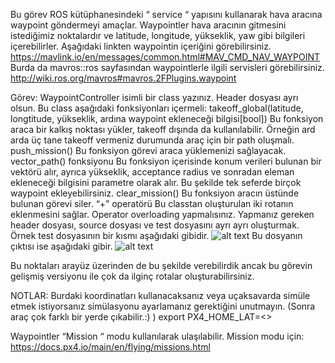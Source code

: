 Bu görev ROS kütüphanesindeki “ service “ yapısını kullanarak hava aracına waypoint göndermeyi amaçlar. Waypointler hava aracının gitmesini istediğimiz noktalardır ve latitude, longitude, yükseklik, yaw gibi bilgileri içerebilirler. Aşağıdaki linkten waypointin içeriğini görebilirsiniz.
https://mavlink.io/en/messages/common.html#MAV_CMD_NAV_WAYPOINT
Burda da mavros::ros sayfasından waypointlerle ilgili servisleri görebilirsiniz.
http://wiki.ros.org/mavros#mavros.2FPlugins.waypoint

Görev:
	WaypointController isimli bir class yazınız. Header dosyası ayrı olsun.
	Bu class aşağıdaki fonksiyonları içermeli:
takeoff_global(latitude, longtitude, yükseklik, ardına waypoint ekleneceği bilgisi[bool])
Bu fonksiyon araca bir kalkış noktası yükler, takeoff dışında da kullanılabilir. Örneğin ard arda üç tane takeoff vermeniz durumunda araç için bir path oluşmalı.
push_mission() 
Bu fonksiyon görevi araca yüklemenizi sağlayacak.
vector_path() fonksiyonu
Bu fonksiyon içerisinde konum verileri bulunan bir vektörü alır, ayrıca yükseklik, acceptance radius ve sonradan eleman ekleneceği bilgisini parametre olarak alır. Bu şekilde tek seferde birçok waypoint ekleyebilirsiniz.
clear_mission() 
Bu fonksiyon aracın üstünde bulunan görevi siler.
“+” operatörü
Bu classtan oluşturulan iki rotanın eklenmesini sağlar. Operator overloading yapmalısınız.
Yapmanız gereken header dosyası, source dosyası ve test dosyasını ayrı ayrı oluşturmak.
Örnek test dosyasının bir kısmı aşağıdaki gibidir.
![alt text](https://uniim1.shutterfly.com/render/00-RMNuRf_cvlSvCr7IsrJuykDnqygDeyuHrhkoGCpCYg4wVbn0VwzbHMbOcAZ1RxV-ldMTLfbtJ__wYVBQ_4iTow?cn=THISLIFE&res=small&ts=1666955547)
Bu dosyanın çıktısı ise aşağıdaki gibir.
![alt text](https://uniim1.shutterfly.com/render/00-RMNuRf_cvlSvCr7IsrJuykDnqygDeyuHrhkoGCpCYg47cuMTMbxoFQClrTF_kJcvaAUrgnwgvQnZ_1RWb7NZPA?cn=THISLIFE&res=small&ts=1666955577)

Bu noktaları arayüz üzerinden de bu şekilde verebilirdik ancak bu görevin gelişmiş versiyonu ile çok da ilginç rotalar oluşturabilirsiniz. 

NOTLAR:
Burdaki koordinatları kullanacaksanız veya uçaksavarda simüle etmek istiyorsanız simülasyonu ayarlamanız gerektiğini unutmayın. (Sonra araç çok farklı bir yerde çıkabilir.:) )
export PX4_HOME_LAT=<>

Waypointler “Mission “ modu kullanılarak ulaşılabilir. Mission modu için:
https://docs.px4.io/main/en/flying/missions.html

